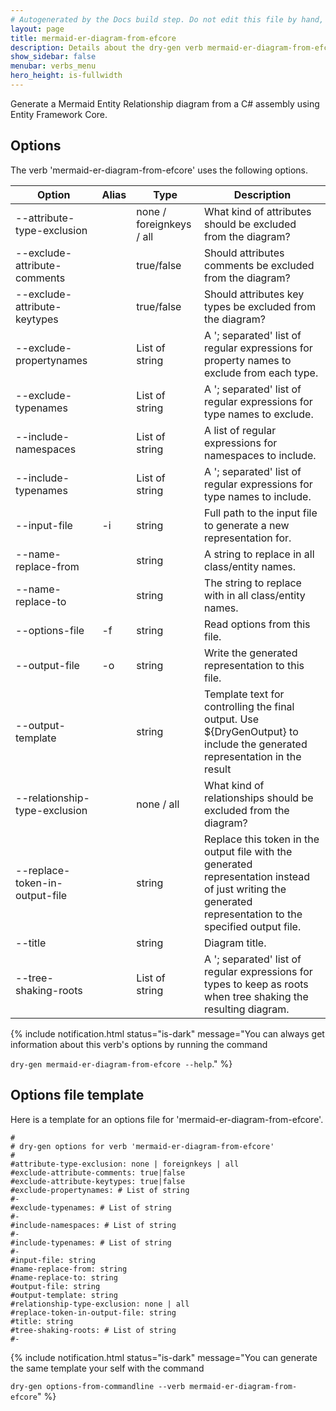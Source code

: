 ```yaml
---
# Autogenerated by the Docs build step. Do not edit this file by hand, as your edits will be overwritten by the next Docs build.
layout: page
title: mermaid-er-diagram-from-efcore
description: Details about the dry-gen verb mermaid-er-diagram-from-efcore
show_sidebar: false
menubar: verbs_menu
hero_height: is-fullwidth
---
```

Generate a Mermaid Entity Relationship diagram from a C# assembly using Entity Framework Core. 

## Options
The verb 'mermaid-er-diagram-from-efcore' uses the following options.

|Option|Alias|Type|Description|
|---|---|---|---|
|--attribute-type-exclusion||none / foreignkeys / all|What kind of attributes should be excluded from the diagram?|
|--exclude-attribute-comments||true/false|Should attributes comments be excluded from the diagram?|
|--exclude-attribute-keytypes||true/false|Should attributes key types be excluded from the diagram?|
|--exclude-propertynames||List of string|A '; separated' list of regular expressions for property names to exclude from each type.|
|--exclude-typenames||List of string|A '; separated' list of regular expressions for type names to exclude.|
|--include-namespaces||List of string|A list of regular expressions for namespaces to include.|
|--include-typenames||List of string|A '; separated' list of regular expressions for type names to include.|
|--input-file|-i|string|Full path to the input file to generate a new representation for.|
|--name-replace-from||string|A string to replace in all class/entity names.|
|--name-replace-to||string|The string to replace with in all class/entity names.|
|--options-file|-f|string|Read options from this file.|
|--output-file|-o|string|Write the generated representation to this file.|
|--output-template||string|Template text for controlling the final output. Use ${DryGenOutput} to include the generated representation in the result|
|--relationship-type-exclusion||none / all|What kind of relationships should be excluded from the diagram?|
|--replace-token-in-output-file||string|Replace this token in the output file with the generated representation instead of just writing the generated representation to the specified output file.|
|--title||string|Diagram title.|
|--tree-shaking-roots||List of string|A '; separated' list of regular expressions for types to keep as roots when tree shaking the resulting diagram.|

{% include notification.html status="is-dark" 
message="You can always get information about this verb's options by running the command 

`dry-gen mermaid-er-diagram-from-efcore --help`."
%}
## Options file template
Here is a template for an options file for 'mermaid-er-diagram-from-efcore'. 
```
#
# dry-gen options for verb 'mermaid-er-diagram-from-efcore'
#
#attribute-type-exclusion: none | foreignkeys | all
#exclude-attribute-comments: true|false
#exclude-attribute-keytypes: true|false
#exclude-propertynames: # List of string
#- 
#exclude-typenames: # List of string
#- 
#include-namespaces: # List of string
#- 
#include-typenames: # List of string
#- 
#input-file: string
#name-replace-from: string
#name-replace-to: string
#output-file: string
#output-template: string
#relationship-type-exclusion: none | all
#replace-token-in-output-file: string
#title: string
#tree-shaking-roots: # List of string
#- 
```
{% include notification.html status="is-dark" 
message="You can generate the same template your self with the command 

`dry-gen options-from-commandline --verb mermaid-er-diagram-from-efcore`"
%}

